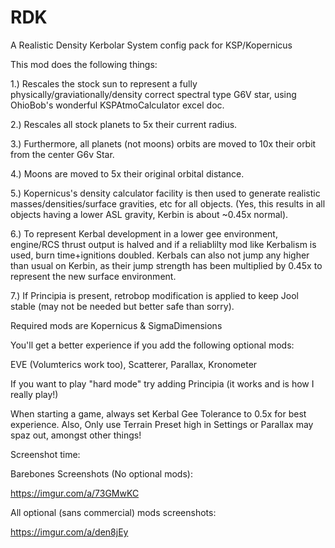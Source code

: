 # RDK
A Realistic Density Kerbolar System config pack for KSP/Kopernicus

This mod does the following things:

1.) Rescales the stock sun to represent a fully physically/graviationally/density correct spectral type G6V star, using OhioBob's wonderful KSPAtmoCalculator excel doc.

2.)  Rescales all stock planets to 5x their current radius.

3.) Furthermore, all planets (not moons) orbits are moved to 10x their orbit from the center G6v Star.

4.) Moons are moved to 5x their original orbital distance.

5.) Kopernicus's density calculator facility is then used to generate realistic masses/densities/surface gravities, etc for all objects.  (Yes, this results in all objects having a lower ASL gravity, Kerbin is about ~0.45x normal).

6.) To represent Kerbal development in a lower gee environment, engine/RCS thrust output is halved and if a reliablilty mod like Kerbalism is used, burn time+ignitions doubled.  Kerbals can also not jump any higher than usual on Kerbin, as their jump strength has been multiplied by 0.45x to represent the new surface environment.

7.) If Principia is present, retrobop modification is applied to keep Jool stable (may not be needed but better safe than sorry).

Required mods are Kopernicus & SigmaDimensions

You'll get a better experience if you add the following optional mods:

EVE (Volumterics work too), Scatterer, Parallax, Kronometer

If you want to play "hard mode" try adding Principia (it works and is how I really play!)

When starting a game, always set Kerbal Gee Tolerance to 0.5x for best experience.  Also, Only use Terrain Preset high in Settings or Parallax may spaz out, amongst other things!

Screenshot time:

Barebones Screenshots (No optional mods):

https://imgur.com/a/73GMwKC

All optional (sans commercial) mods screenshots:

https://imgur.com/a/den8jEy